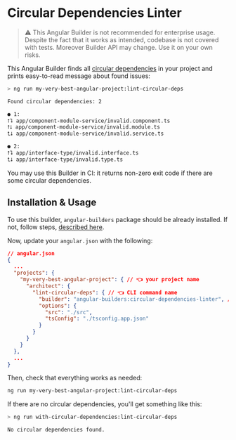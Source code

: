 # Circular Dependencies Linter

> ⚠️ This Angular Builder is not recommended for enterprise usage. \
> Despite the fact that it works as intended, codebase is not covered with tests. Moreover Builder API may change. Use it
> on your own risks.

This Angular Builder finds all [circular dependencies](https://en.wikipedia.org/wiki/Circular_dependency) in your
project and prints easy-to-read message about found issues:

```bash
> ng run my-very-best-angular-project:lint-circular-deps

Found circular dependencies: 2

● 1:
⭡⮧ app/component-module-service/invalid.component.ts
⭡⭣ app/component-module-service/invalid.module.ts
⮤⭣ app/component-module-service/invalid.service.ts

● 2:
⭡⮧ app/interface-type/invalid.interface.ts
⮤⭣ app/interface-type/invalid.type.ts
```

You may use this Builder in CI: it returns non-zero exit code if there are some circular dependencies.

## Installation & Usage

To use this builder, `angular-builders` package should be already installed. If not, follow steps,
[described here](./../../README.md#installation--usage).

Now, update your `angular.json` with the following:

```json
// angular.json
{
  ...
  "projects": {
    "my-very-best-angular-project": { // 👈 your project name
      "architect": {
        "lint-circular-deps": { // 👈 CLI command name
          "builder": "angular-builders:circular-dependencies-linter", // 👈 required builder
          "options": {
            "src": "./src",
            "tsConfig": "./tsconfig.app.json"
          }
        }
      }
    }
  },
  ...
}
```

Then, check that everything works as needed:

```bash
ng run my-very-best-angular-project:lint-circular-deps
```

If there are no circular dependencies, you'll get something like this:

```bash
> ng run with-circular-dependencies:lint-circular-deps

No circular dependencies found.
```
